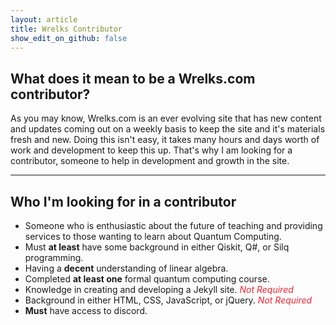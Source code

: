 ```yaml
---
layout: article
title: Wrelks Contributor 
show_edit_on_github: false
---
```



## What does it mean to be a Wrelks.com contributor?

As you may know, Wrelks.com is an ever evolving site that has new content and updates coming out on a weekly basis to keep the site and it's materials fresh and new. Doing this isn't easy, it takes many hours and days worth of work and development to keep this up. That's why I am looking for a contributor, someone to help in development and growth in the site. 

***

## Who I'm looking for in a contributor 

- Someone who is enthusiastic about the future of teaching and providing services to those wanting to learn about Quantum Computing.
- Must **at least** have some background in either Qiskit, Q#, or Silq programming.
- Having a **decent** understanding of linear algebra.
- Completed **at least one** formal quantum computing course.
- Knowledge in creating and developing a Jekyll site. <red><i>Not Required</i></red>
- Background in either HTML, CSS, JavaScript, or jQuery. <red><i>Not Required</i></red>
- **Must** have access to discord.

<style>
green {
    color: #52c41a;
}
orange {
    color: #fa8c16;
}
red {
    color: #f5222d;
}
</style>